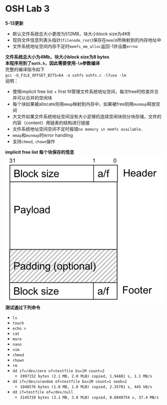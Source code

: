# OSH Lab 3   
**5-13更新**   
- 默认文件系统总大小更改为512MB，块大小block size为4KB
- 现将文件信息列表头指针(`filenode_root`)保存在`mem[0`所映射到的内存地址中
- 文件系统地址空间内存不足时`memfs_mm_alloc`返回-1并设置`errno`

**文件系统总大小为4Mb，块大小block size为8 bytes**   
**本程序用到了`math.h`，因此需要使用`-lm`参数编译**   
完整的编译指令如下   
`gcc -D_FILE_OFFSET_BITS=64 -o oshfs oshfs.c -lfuse -lm`   
说明：
- 使用implicit free list + first fit管理文件系统地址空间，每次free时检查并合并可以合并的空闲块
- 每个块如果被allocate则用`mmap`映射到内存中，如果被free则用`munmap`释放空间
- 大文件如果文件系统地址空间没有大小足够的连续空闲块则分块存储，文件的内容（content）用链表的结构进行链接
- 文件系统地址空间空间不足时报错`no memory in memfs available.`
- `mmap`和`munmap`时error handling
- 支持`chmod`, `chown`操作

**implicit free list 每个块保存的信息**   
![linkedblock](linkedblock.png)   
**测试通过下列命令**
- `ls`
- `touch`
- `echo >`
- `cat`
- `more`
- `nano`
- `vim`
- `chmod`
- `chown`
- `rm`
- `dd if=/dev/zero of=testfile bs=1M count=2`
    - `2097152 bytes (2.1 MB, 2.0 MiB) copied, 1.94881 s, 1.1 MB/s`
- `dd if=/dev/urandom of=testfile bs=1M count=1 seek=2`
    - `1048576 bytes (1.0 MB, 1.0 MiB) copied, 2.35701 s, 445 kB/s`
- `dd if=testfile of=/dev/null`
    - `3145728 bytes (3.1 MB, 3.0 MiB) copied, 0.0840754 s, 37.4 MB/s`